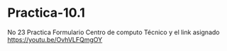 # Practica-10.1
No 23 Practica Formulario Centro de computo Técnico y el link asignado https://youtu.be/OvhVLFQmgOY
